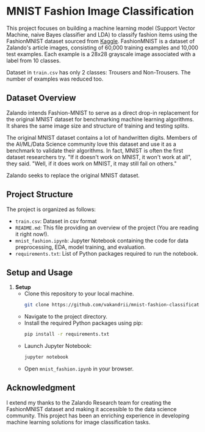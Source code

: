 # MNIST Fashion Image Classification

This project focuses on building a machine learning model (Support Vector Machine, naive Bayes classifier and LDA) to 
classify fashion items using the FashionMNIST dataset sourced from [Kaggle](https://www.kaggle.com/datasets/zalando-research/fashionmnist).
FashionMNIST is a dataset of Zalando's article images, consisting of 60,000 training examples and 10,000 test examples. 
Each example is a 28x28 grayscale image associated with a label from 10 classes.

Dataset in `train.csv` has only 2 classes: Trousers and Non-Trousers. The number of examples was reduced too.

## Dataset Overview

Zalando intends Fashion-MNIST to serve as a direct drop-in replacement for the original MNIST dataset for benchmarking 
machine learning algorithms. It shares the same image size and structure of training and testing splits.

The original MNIST dataset contains a lot of handwritten digits. Members of the AI/ML/Data Science community love this 
dataset and use it as a benchmark to validate their algorithms. In fact, MNIST is often the first dataset researchers try. 
"If it doesn't work on MNIST, it won't work at all", they said. "Well, if it does work on MNIST, it may still fail on 
others."

Zalando seeks to replace the original MNIST dataset.

## Project Structure
The project is organized as follows:
- `train.csv`: Dataset in csv format
- `README.md`: This file providing an overview of the project (You are reading it right now!).
- `mnist_fashion.ipynb`: Jupyter Notebook containing the code for data preprocessing, EDA, model training, and evaluation.
- `requirements.txt`: List of Python packages required to run the notebook.

## Setup and Usage
1. **Setup**
   - Clone this repository to your local machine.
      ```bash
      git clone https://github.com/vakandrii/mnist-fashion-classification.git
      ```
   - Navigate to the project directory.
   - Install the required Python packages using pip:
     ```bash
     pip install -r requirements.txt
     ```
   - Launch Jupyter Notebook:
     ```bash
     jupyter notebook
     ```
   - Open `mnist_fashion.ipynb` in your browser.

## Acknowledgment
I extend my thanks to the Zalando Research team for creating the FashionMNIST dataset and making it accessible to the data 
science community. This project has been an enriching experience in developing machine learning solutions for image 
classification tasks.